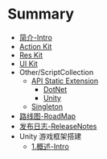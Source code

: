 # Summary

* [简介-Intro](README.md)
* [Action Kit ](/Assets/QFramework/Framework/1.ActionKit/Document.md)
* [Res Kit](/Assets/QFramework/Framework/2.ResKit/Document.md)
* [UI Kit](/Assets/QFramework/Framework/3.UI/Document.md)
* Other/ScriptCollection
  * [API Static Extension](/Assets/QFramework/Framework/0.Libs/0.Extension/Document.md)
    - [DotNet](/Assets/QFramework/Framework/0.Libs/0.Extension/DocDotNet.md)
    - [Unity](/Assets/QFramework/Framework/0.Libs/0.Extension/DocUnity.md)
  * [Singleton](/Assets/QFramework/Framework/0.Libs/5.Singleton/Document.md)
* [路线图-RoadMap](RoadMap.md)
* [发布日志-ReleaseNotes](https://github.com/liangxiegame/QFramework/releases)
* Unity 游戏框架搭建
  * [1.概述-Intro](/Assets/HowToWriteUnityGameFramework/01.Intro/Intro.md)

